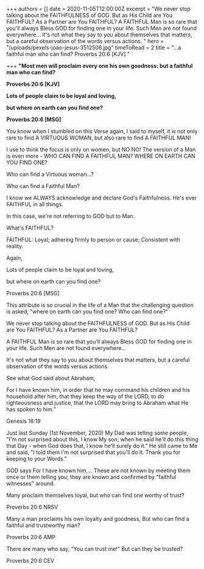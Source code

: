 +++
authors = []
date = 2020-11-05T12:00:00Z
excerpt = "We never stop talking about the FAITHFULNESS of GOD. But as His Child are You FAITHFUL? As a Partner are You FAITHFUL?   A FAITHFUL Man is so rare that you'll always Bless GOD for finding one in your life. Such Men are not found everywhere...   It's not what they say to you about themselves that matters, but a careful observation of the words versus actions. "
hero = "/uploads/pexels-joao-jesus-3512506.jpg"
timeToRead = 2
title = "...a faithful man who can find? Proverbs 20:6 [KJV] "

+++
**"Most men will proclaim every one his own goodness: but a faithful man who can find?** 

**Proverbs 20:6 \[KJV\]** 

**Lots of people claim to be loyal and loving,** 

**but where on earth can you find one?**

**Proverbs 20:6 \[MSG\]** 

You know when I stumbled on this Verse again, I said to myself, it is not only rare to find A VIRTUOUS WOMAN, but also rare to find A FAITHFUL MAN! 

I use to think the focus is only on women, but NO NO! The version of a Man is even more - WHO CAN FIND A FAITHFUL MAN? WHERE ON EARTH CAN YOU FIND ONE?  

Who can find a Virtuous woman...? 

Who can find a Faithful Man? 

I know we ALWAYS acknowledge and declare God's Faithfulness. He's ever FAITHFUL in all things. 

In this case, we're not referring to GOD but to Man. 

What's FAITHFUL?

FAITHFUL: Loyal; adhering firmly to person or cause; Consistent with reality. 

Again, 

Lots of people claim to be loyal and loving, 

 but where on earth can you find one? 

Proverbs 20:6 \[MSG\] 

This attribute is so crucial in the life of a Man that the challenging question is asked, "where on earth can you find one? Who can find one?"

We never stop talking about the FAITHFULNESS of GOD. But as His Child are You FAITHFUL? As a Partner are You FAITHFUL? 

A FAITHFUL Man is so rare that you'll always Bless GOD for finding one in your life. Such Men are not found everywhere... 

It's not what they say to you about themselves that matters, but a careful observation of the words versus actions. 

See what God said about Abraham, 

For I  have known him, in order that he may command his  children and his household after him, that they keep the  way of the LORD, to do righteousness and justice, that  the LORD may bring to Abraham what He has spoken to  him.” 

Genesis 18:19 

Just last Sunday (1st November, 2020) My Dad was telling some people, "I'm not surprised about this, I know My son; when he said he'll do this thing that Day - when God does that, I know he'll surely do it." He still came to Me and said, "I told them I'm not surprised that you'll do it. Thank you for keeping to your Words." 

GOD says For I have known him,... These are not known by meeting them once or them telling you; they are known and confirmed by "faithful witnesses" around. 

Many proclaim themselves loyal, but who can find one worthy of trust?

Proverbs 20:6 NRSV 

Many a man proclaims his own loyalty and goodness, But who can find a faithful and trustworthy man?

Proverbs 20:6 AMP 

There are many who say, “You can trust me!” But can they be trusted?

Proverbs 20:6 CEV 